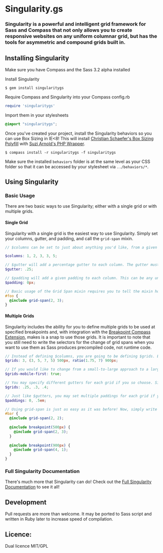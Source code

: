# Singularity.gs

### Singularity is a powerful and intelligent grid framework for Sass and Compass that not only allows you to create responsive websites on any uniform columnar grid, but has the tools for asymmetric and compound grids built in.

## Installing Singularity

Make sure you have Compass and the Sass 3.2 alpha installed

Install Singularity

```
$ gem install singularitygs
```

Require Compass and Singularity into your Compass config.rb

```ruby
require 'singularitygs'
```

Import them in your stylesheets

```scss
@import "singularitygs";
```

Once you've created your project, install the Singularity behaviors so you can use Box Sizing in IE<8! This will install [Christian Schaefer's Box Sizing Polyfill](https://github.com/Schepp/box-sizing-polyfill) with [Suzi Arnold's PHP Wrapper](https://github.com/suzi).

```
$ compass install -r singularitygs -f singularitygs
```

Make sure the installed `behaviors` folder is at the same level as your CSS folder so that it can be accessed by your stylesheet via `../behaviors/*`.

## Using Singularity

### Basic Usage

There are two basic ways to use Singularity; either with a single grid or with multiple grids.

#### Single Grid

Singularity with a single grid is the easiest way to use Singularity. Simply set your columns, gutter, and padding, and call the `grid-span` mixin.

```scss
// $columns can be set to just about anything you'd like, from a given number of equal columns as per the default, a list of different sizes for an asymmetric grid (such as 8, 4, 2 for three columns, the first columns twice the size of the second which is twice the size of the third), or utalizing one of the built in generating functions, such as repeat() for repeating columns or ratio() for ratio based columns. See the Full Documentation for all of your options. Columns are written in unitless numbers.

$columns: 1, 2, 3, 3, 5;

// $gutter will add a percentage gutter to each column. The gutter must be specified in the same units as the $columns.
$gutter: .25;

// $padding will add a given padding to each column. This can be any unit-based number you choose. All columns get box-sizing: border-box, so any padding you add will be placed inside the column itself. It is possible to add padding to individual columns, see the Full Documentation for how.
$padding: 0px;

// Basic usage of the Grid Span mixin requires you to tell the mixin how many columns you would like to span and from what column you are starting. While this may not seem intuative for symmetric grids, it is essential for assymetric grids as, well, they are different sizes. The below example will span two columns, starting at the third column, which in the end will span a total of 6/17 of our columns.
#foo {
  @include grid-span(2, 3);
}
```

#### Multiple Grids

Singularity includes the ability for you to define multiple grids to be used at specified breakpoints and, with integration with the [Breakpoint Compass Extension](http://github.com/canarymason/breakpoint), makes is a snap to use those grids. It is important to note that you still need to write the selectors for the change of grid spans when you want to use them as Sass produces precompiled code, not runtime code.

```scss
// Instead of defining $columns, you are going to be defining $grids. Each grid in $grids includes two parts, the columns for that breakpoint, and the min or max width for which it applies. The first grid you write in $grids will not include a breakpoint, as it's the default. The default is small-to-large.
$grids: 3, (3, 5, 7, 5) 500px, ratio(1.75, 7) 900px;

// If you would like to change from a small-to-large approach to a large-to-small approach, change $grids-mobile-first to false;
$grids-mobile-first: true;

// You may specify different gutters for each grid if you so choose. Simply comma seperate each gutter. If you have fewer items in $gutters than you have in $grids, the last item in $gutters will be used for the remaining items in $grids.
$grids: .25, .3, .4;

// Just like $gutters, you may set multiple paddings for each grid if you choose. Again, simply comma separate each padding. If you have fewer items in $paddings than you have in $grids, the last item in $paddings will be used for the remaining items in $grids;
$paddings: 0, .5em;

// Using grid-span is just as easy as it was before! Now, simply write your media queries using the Breakpoint compass extension, and Singularity will know what grid you're looking to use, and use it! It's that easy! This example will span 2 columns starting at the 2nd column for our initial 3 symmetric column layout, then span 2 columns starting at the 3rd column for our secondary 3, 5, 7, 5 asymmetric column layout, then span 4 columns starting at the 1st column for our ratio based final asymettric column layout.
#bar {
  @include grid-span(2, 2);
  
  @include breakpoint(500px) {
    @include grid-span(2, 3);
  }
  
  @include breakpoint(900px) {
    @include grid-span(4, 1);
  }
}
```
### Full Singularity Documentation

There's much more that Singularity can do! Check out the [Full Singularity Documentation](http://singularity.gs#use) to see it all!

## Development

Pull requests are more than welcome. It may be ported to Sass script and written in Ruby later to increase speed of compilation.

## Licence:

Dual licence MIT/GPL